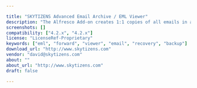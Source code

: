 ```yaml
---

title: "SKYTIZENS Advanced Email Archive / EML Viewer"
description: "The Alfresco Add-on creates 1:1 copies of all emails in a central email archive to ensure the security and availability of any amount of data for years to come. Additional advanced features is the automatic content analysis of e-mails and attachments to search for phrases or sentences occured. Users can still access their email using Microsoft Outlook, Alfresco, or mobile devices such as tablets or smartphones, and search through them at breathtaking speed. There is also an advanced search for email and attachments, ability to recover or just forward emails. Email Archive able to integrate with STMP servers (for incoming and outgoing emails) - store and sort emails automatically (e.g."
screenshots: []
compatibility: ["4.2.x", "4.2.x"]
license: "LicenseRef-Proprietary"
keywords: ["eml", "forward", "viewer", "email", "recovery", "backup"]
download_url: "http://www.skytizens.com"
vendor: "david@skytizens.com"
about: ""
about_url: "http://www.skytizens.com"
draft: false

---
```

